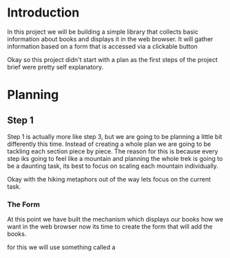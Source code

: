 # Introduction

In this project we will be building a simple library that collects basic information about books and displays it in the web browser. It will gather information based on a form that is accessed via a clickable button 

Okay so this project didn't start with a plan as the first steps of the project brief were pretty self explanatory.

# Planning

## Step 1

Step 1 is actually more like step 3, but we are going to be planning a little bit differently this time. Instead of creating a whole plan we are going to be tackling each section piece by piece. The reason for this is because every step iks going to feel like a mountain and planning the whole trek is going to be a daunting task, its best to focus on scaling each mountain individually.

Okay with the hiking metaphors out of the way lets focus on the current task.

### The Form

At this point we have built the mechanism which displays our books how we want in the web browser now its time to create the form that will add the books.

for this we will use something called a <dialog> this will contain a form that will be triggered when the button is pressed.

I have never made one of these personally so it will be best just to dive in a get moving.

Although I haven't use <dialog> I have made forms so my first job will be to create the form and get that working smoothly before making it a pop up feature.

The form needs the following inputs

- Title (textbox)
- Author (textbox)
- page count (numbers)
- description (textarea)
- read (checkbox)
- image (file upload)

For now i will get to work on this and when I reach a hurdle I will be back to plan some more.

### Display User Submissions

We have the form up and running with dialog and modal and everything is working as expected. Next we have to figure out how to get that information and add it to our library

### Step 2

now we have the form working exactly as the spec requires our next challenge is to get the delete button to delete the entire book it is a sibling off 

## Identifying which book to delete

I'm gonna be straight on this I have no idea how to tackle this one. All I have is we can use data-attribute on the unique id to correctly identify the book but how to make use of this is a different story.

### Learn more about data-attributes

Since this is the first time I have heard of data-attributes it might be worth watching some videos and reading some articles about it, so lets do that first. 

